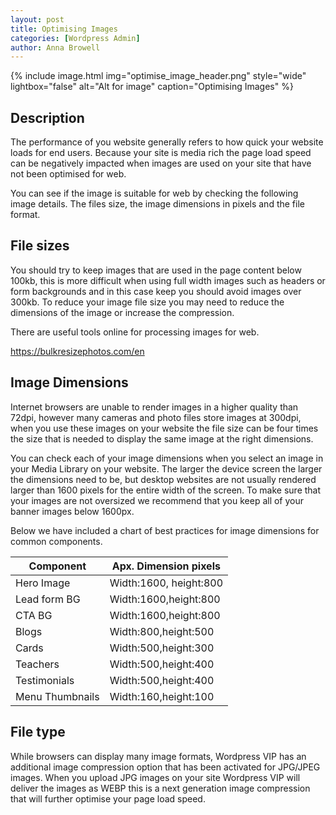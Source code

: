 ```yaml
---
layout: post
title: Optimising Images
categories: [Wordpress Admin]
author: Anna Browell
---
```

{% include image.html img="optimise_image_header.png" style="wide" lightbox="false" alt="Alt for image" caption="Optimising Images" %}


## Description

The performance of you website generally refers to how quick your website loads for end users. Because your site is media rich the page load speed can be negatively impacted when images are used on your site that have not been optimised for web.

You can see if the image is suitable for web by checking the following image details. The files size, the image dimensions in pixels and the file format.

## File sizes

You should try to keep images that are used in the page content below 100kb, this is more difficult when using full width images such as headers or form backgrounds and in this case keep you should avoid images over 300kb. To reduce your image file size you may need to reduce the dimensions of the image or increase the compression.

There are useful tools online for processing images for web.

https://bulkresizephotos.com/en


## Image Dimensions

Internet browsers are unable to render images in a higher quality than 72dpi, however many cameras and photo files store images at 300dpi, when you use these images on your website the file size can be four times the size that is needed to display the same image at the right dimensions.

You can check each of your image dimensions when you select an image in your Media Library on your website. The larger the device screen the larger the dimensions need to be, but desktop websites are not usually rendered larger than 1600 pixels for the entire width of the screen. To make sure that your images are not oversized we recommend that you keep all of your banner images below 1600px.

Below we have included a chart of best practices for image dimensions for common components.


|Component|Apx. Dimension pixels|
|-------|-------|
|Hero Image|Width:1600, height:800|
|Lead form BG|Width:1600,height:800|
|CTA BG|Width:1600,height:800|
|Blogs|Width:800,height:500|
|Cards|Width:500,height:300|
|Teachers|Width:500,height:400|
|Testimonials|Width:500,height:400|
|Menu Thumbnails|Width:160,height:100|


## File type

While browsers can display many image formats, Wordpress VIP has an additional image compression option that has been activated for JPG/JPEG images. When you upload JPG images on your site Wordpress VIP will deliver the images as WEBP this is a next generation image compression that will further optimise your page load speed.





